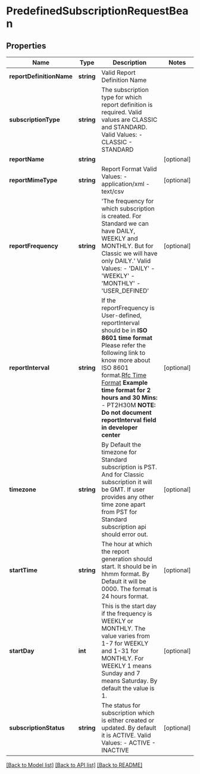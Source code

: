 # PredefinedSubscriptionRequestBean

## Properties
Name | Type | Description | Notes
------------ | ------------- | ------------- | -------------
**reportDefinitionName** | **string** | Valid Report Definition Name | 
**subscriptionType** | **string** | The subscription type for which report definition is required. Valid values are CLASSIC and STANDARD. Valid Values:   - CLASSIC   - STANDARD | 
**reportName** | **string** |  | [optional] 
**reportMimeType** | **string** | Report Format             Valid Values:   - application/xml   - text/csv | [optional] 
**reportFrequency** | **string** | &#39;The frequency for which subscription is created. For Standard we can have DAILY, WEEKLY and MONTHLY. But for Classic we will have only DAILY.&#39;  Valid Values: - &#39;DAILY&#39; - &#39;WEEKLY&#39; - &#39;MONTHLY&#39; - &#39;USER_DEFINED&#39; | [optional] 
**reportInterval** | **string** | If the reportFrequency is User-defined, reportInterval should be in **ISO 8601 time format** Please refer the following link to know more about ISO 8601 format.[Rfc Time Format](https://en.wikipedia.org/wiki/ISO_8601#Durations)  **Example time format for 2 hours and 30 Mins:**   - PT2H30M **NOTE: Do not document reportInterval field in developer center** | [optional] 
**timezone** | **string** | By Default the timezone for Standard subscription is PST. And for Classic subscription it will be GMT. If user provides any other time zone apart from PST for Standard subscription api should error out. | [optional] 
**startTime** | **string** | The hour at which the report generation should start. It should be in hhmm format. By Default it will be 0000. The format is 24 hours format. | [optional] 
**startDay** | **int** | This is the start day if the frequency is WEEKLY or MONTHLY. The value varies from 1-7 for WEEKLY and 1-31 for MONTHLY. For WEEKLY 1 means Sunday and 7 means Saturday. By default the value is 1. | [optional] 
**subscriptionStatus** | **string** | The status for subscription which is either created or updated. By default it is ACTIVE. Valid Values:   - ACTIVE   - INACTIVE | [optional] 

[[Back to Model list]](../README.md#documentation-for-models) [[Back to API list]](../README.md#documentation-for-api-endpoints) [[Back to README]](../README.md)


